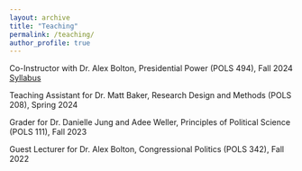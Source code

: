 ```yaml
---
layout: archive
title: "Teaching"
permalink: /teaching/
author_profile: true
---
```


Co-Instructor with Dr. Alex Bolton, Presidential Power (POLS 494), Fall 2024 [Syllabus](/files/Kinnard_CV.pdf)

Teaching Assistant for Dr. Matt Baker, Research Design and Methods (POLS 208), Spring 2024

Grader for Dr. Danielle Jung and Adee Weller, Principles of Political Science (POLS 111), Fall 2023

Guest Lecturer for Dr. Alex Bolton, Congressional Politics (POLS 342), Fall 2022